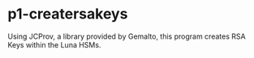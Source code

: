 # p1-creatersakeys
Using JCProv, a library provided by Gemalto, this program creates RSA Keys within the Luna HSMs.

